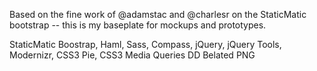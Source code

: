 Based on the fine work of @adamstac and @charlesr on the StaticMatic bootstrap -- this is my baseplate for mockups and prototypes.

StaticMatic Boostrap,
Haml, 
Sass,
Compass,
jQuery,
jQuery Tools,
Modernizr,
CSS3 Pie,
CSS3 Media Queries
DD Belated PNG